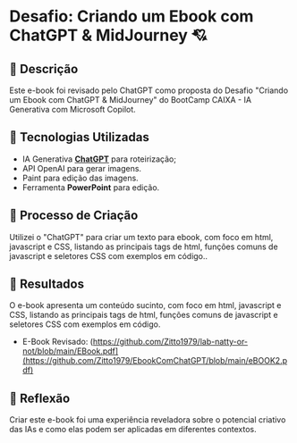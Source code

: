 # Desafio: Criando um Ebook com ChatGPT & MidJourney 💘

## 📒 Descrição
Este e-book foi revisado pelo ChatGPT como proposta do Desafio "Criando um Ebook com ChatGPT & MidJourney" do BootCamp CAIXA - IA Generativa com Microsoft Copilot.

## 🤖 Tecnologias Utilizadas
- IA Generativa **[ChatGPT](https://chat.openai.com)** para roteirização;
- API OpenAI para gerar imagens.
- Paint para edição das imagens.
- Ferramenta **PowerPoint** para edição.

## 🧐 Processo de Criação
Utilizei o "ChatGPT" para criar um texto para ebook, com foco em html, javascript e CSS, listando as principais tags de html, funções comuns de javascript e seletores CSS com exemplos em código..

## 🚀 Resultados
O e-book apresenta um conteúdo sucinto, com foco em html, javascript e CSS, listando as principais tags de html, funções comuns de javascript e seletores CSS com exemplos em código.

- E-Book Revisado: (https://github.com/Zitto1979/lab-natty-or-not/blob/main/EBook.pdf](https://github.com/Zitto1979/EbookComChatGPT/blob/main/eBOOK2.pdf)

## 💭 Reflexão
Criar este e-book foi uma experiência reveladora sobre o potencial criativo das IAs e como elas podem ser aplicadas em diferentes contextos.
